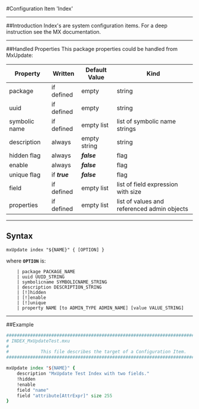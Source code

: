 #Configuration Item 'Index'

----
##Introduction
Index's are system configuration items. For a deep instruction see the MX documentation.

----
##Handled Properties
This package properties could be handled from MxUpdate:

Property      | Written            | Default Value | Kind
--------------|--------------------|---------------|-----------------------
package       | if defined         | empty         | string
uuid          | if defined         | empty         | string
symbolic name | if defined         | empty list    | list of symbolic name strings
description   | always             | empty string  | string
hidden flag   | always             | ***false***   | flag
enable        | always             | ***false***   | flag
unique flag   | if ***true***      | ***false***   | flag
field         | if defined         | empty list    | list of field expression with size
properties    | if defined         | empty list    | list of values and referenced admin objects

----
## Syntax
```
mxUpdate index "${NAME}" { [OPTION] }
```
where **`OPTION`** is:
```
    | package PACKAGE_NAME
    | uuid UUID_STRING
    | symbolicname SYMBOLICNAME_STRING
    | description DESCRIPTION_STRING
    | [!]hidden
    | [!]enable
    | [!]unique
    | property NAME [to ADMIN_TYPE ADMIN_NAME] [value VALUE_STRING]
```

----
##Example
```tcl
################################################################################
# INDEX_MxUpdateTest.mxu
#
#            This file describes the target of a Configuration Item.
################################################################################

mxUpdate index "${NAME}" {
    description "MxUpdate Test Index with two fields."
    !hidden
    !enable
    field "name"
    field "attribute[AttrExpr]" size 255
}
```
